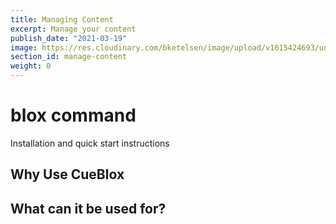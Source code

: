 ```yaml
---
title: Managing Content
excerpt: Manage your content
publish_date: "2021-03-19"
image: https://res.cloudinary.com/bketelsen/image/upload/v1615424693/unsplash_photos_5m_Z_M06_Fc9g_0ce023bcbb.jpg
section_id: manage-content
weight: 0
---
```


# blox command

Installation and quick start instructions

## Why Use CueBlox

## What can it be used for?
